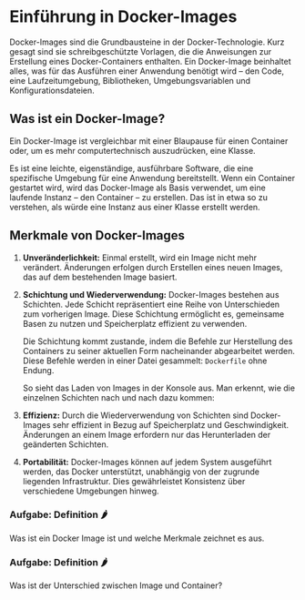 # Einführung in Docker-Images

Docker-Images sind die Grundbausteine in der Docker-Technologie. Kurz gesagt sind sie schreibgeschützte Vorlagen,
die die Anweisungen zur Erstellung eines Docker-Containers enthalten. Ein Docker-Image beinhaltet alles, was für das
Ausführen einer Anwendung benötigt wird – den Code, eine Laufzeitumgebung, Bibliotheken, Umgebungsvariablen und
Konfigurationsdateien.

## Was ist ein Docker-Image?

Ein Docker-Image ist vergleichbar mit einer Blaupause für einen Container oder, um es mehr computertechnisch
auszudrücken, eine Klasse.

Es ist eine leichte, eigenständige, ausführbare Software, die eine spezifische Umgebung für eine Anwendung bereitstellt.
Wenn ein Container gestartet wird, wird das Docker-Image als Basis verwendet, um eine laufende Instanz – den Container –
zu erstellen. Das ist in etwa so zu verstehen, als würde eine Instanz aus einer Klasse erstellt werden.

## Merkmale von Docker-Images

1. **Unveränderlichkeit:** Einmal erstellt, wird ein Image nicht mehr verändert. Änderungen erfolgen durch Erstellen
   eines neuen Images, das auf dem bestehenden Image basiert.

2. **Schichtung und Wiederverwendung:** Docker-Images bestehen aus Schichten. Jede Schicht repräsentiert eine Reihe von
   Unterschieden zum vorherigen Image. Diese Schichtung ermöglicht es, gemeinsame Basen zu nutzen und Speicherplatz
   effizient zu verwenden.

   Die Schichtung kommt zustande, indem die Befehle zur Herstellung des Containers zu seiner aktuellen Form nacheinander
   abgearbeitet werden. Diese Befehle werden in einer Datei gesammelt: `Dockerfile` ohne Endung.

   So sieht das Laden von Images in der Konsole aus. Man erkennt, wie die einzelnen Schichten nach und nach dazu kommen:

   [//]: # (TODO: iframe einbauen)

3. **Effizienz:** Durch die Wiederverwendung von Schichten sind Docker-Images sehr effizient in Bezug auf Speicherplatz
   und Geschwindigkeit. Änderungen an einem Image erfordern nur das Herunterladen der geänderten Schichten.

4. **Portabilität:** Docker-Images können auf jedem System ausgeführt werden, das Docker unterstützt, unabhängig von der
   zugrunde liegenden Infrastruktur. Dies gewährleistet Konsistenz über verschiedene Umgebungen hinweg.

### **Aufgabe: Definition 🌶️**

Was ist ein Docker Image ist und welche Merkmale zeichnet es aus.


### **Aufgabe: Definition 🌶️**

Was ist der Unterschied zwischen Image und Container?